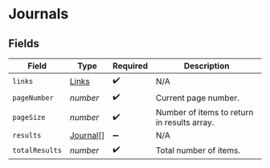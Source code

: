 # Journals


## Fields

| Field                                       | Type                                        | Required                                    | Description                                 |
| ------------------------------------------- | ------------------------------------------- | ------------------------------------------- | ------------------------------------------- |
| `links`                                     | [Links](../../models/shared/links.md)       | :heavy_check_mark:                          | N/A                                         |
| `pageNumber`                                | *number*                                    | :heavy_check_mark:                          | Current page number.                        |
| `pageSize`                                  | *number*                                    | :heavy_check_mark:                          | Number of items to return in results array. |
| `results`                                   | [Journal](../../models/shared/journal.md)[] | :heavy_minus_sign:                          | N/A                                         |
| `totalResults`                              | *number*                                    | :heavy_check_mark:                          | Total number of items.                      |